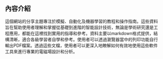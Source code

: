 內容介紹
---
這個網站的分享主題專注於模擬、自動化及機器學習的教程和操作指南。這些資料旨在幫助使用者理解和掌握從基礎到進階的智能設計技術，無論是學術研究還是工程應用，都能在這裡找到實用的指導和參考。資料主要以markdown格式提供，結構清晰，適合各級學習者自學和參考。使用者可以透過瀏覽器當中的列印功能自行輸出PDF檔案。透過這些文檔，使用者可以更深入地瞭解如何有效地使用這些軟件工具來進行專業的電磁場設計和分析。




